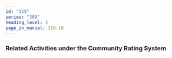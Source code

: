 ```yaml
---
id: "315"
series: "300"
heading_level: 3
page_in_manual: 310-18
---
```


### Related Activities under the Community Rating System